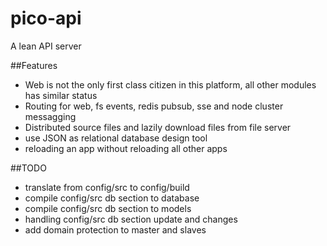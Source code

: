 # pico-api
A lean API server

##Features
* Web is not the only first class citizen in this platform, all other modules has similar status
* Routing for web, fs events, redis pubsub, sse and node cluster messagging
* Distributed source files and lazily download files from file server
* use JSON as relational database design tool
* reloading an app without reloading all other apps

##TODO
* translate from config/src to config/build
* compile config/src db section to database
* compile config/src db section to models
* handling config/src db section update and changes
* add domain protection to master and slaves
